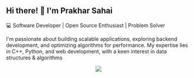 ## Hi there! 👋 I'm Prakhar Sahai
💻 Software Developer | Open Source Enthusiast | Problem Solver

I'm passionate about building scalable applications, exploring backend development, and optimizing algorithms for performance. My expertise lies in C++, Python, and web development, with a keen interest in data structures & algorithms
<p align="center">
  <a href="https://skillicons.dev">
    <img src="https://skillicons.dev/icons?i=cpp,c,python,nodejs,nuxt,express,prisma,html,css,sass,js,vscode,discord,git,github,matlab,npm,csline=9" />
  </a>
</p>
<!--
**prakharsahai02/prakharsahai02** is a ✨ _special_ ✨ repository because its `README.md` (this file) appears on your GitHub profile.

Here are some ideas to get you started:

- 🔭 I’m currently working on ...
- 🌱 I’m currently learning ...
- 👯 I’m looking to collaborate on ...
- 🤔 I’m looking for help with ...
- 💬 Ask me about ...
- 📫 How to reach me: ...
- 😄 Pronouns: ...
- ⚡ Fun fact: ...
-->

